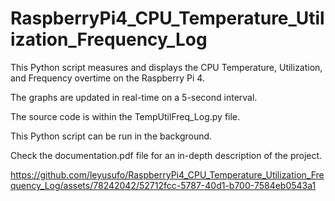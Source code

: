 # RaspberryPi4_CPU_Temperature_Utilization_Frequency_Log
 This Python script measures and displays the CPU Temperature, Utilization, and Frequency overtime on the Raspberry Pi 4.
 
 The graphs are updated in real-time on a 5-second interval.
 
 The source code is within the TempUtilFreq_Log.py file.
 
 This Python script can be run in the background.

 Check the documentation.pdf file for an in-depth description of the project.

 
 


https://github.com/leyusufo/RaspberryPi4_CPU_Temperature_Utilization_Frequency_Log/assets/78242042/52712fcc-5787-40d1-b700-7584eb0543a1

